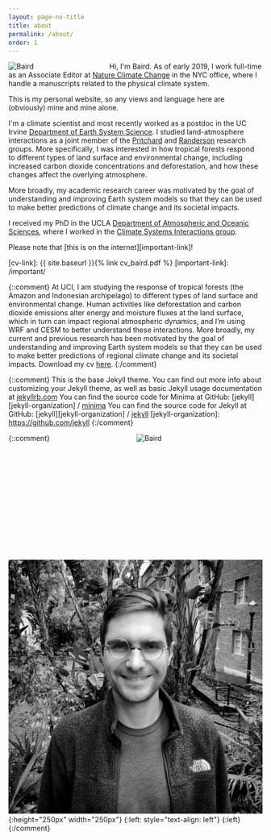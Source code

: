 ```yaml
---
layout: page-no-title
title: about
permalink: /about/
order: 1
---
```


<img class="img-pad-right" align="left" src="https://bairdlangenbrunner.github.io/website_photo_bw.jpg" alt="Baird" width="200px">  Hi, I'm Baird. As of early 2019, I work full-time as an Associate Editor at [Nature Climate Change](https://www.nature.com/nclimate/) in the NYC office, where I handle a manuscripts related to the physical climate system.

This is my personal website, so any views and language here are (obviously) mine and mine alone.

<!--:earth_africa: :earth_americas: :earth_asia:-->

I'm a climate scientist and most recently worked as a postdoc in the UC Irvine [Department of Earth System Science](https://www.ess.uci.edu/). I studied land-atmosphere interactions as a joint member of the [Pritchard](http://sites.uci.edu/pritchard/) and [Randerson](http://sites.uci.edu/randersonlab/) research groups.  More specifically, I was interested in how tropical forests respond to different types of land surface and environmental change, including increased carbon dioxide concentrations and deforestation, and how these changes affect the overlying atmosphere.

More broadly, my academic research career was motivated by the goal of understanding and improving Earth system models so that they can be used to make better predictions of climate change and its societal impacts.

I received my PhD in the UCLA [Department of Atmospheric and Oceanic Sciences](https://www.atmos.ucla.edu/), where I worked in the [Climate Systems Interactions group](http://research.atmos.ucla.edu/csi/).

<!--You can download my cv [here][cv-link].-->

Please note that [this is on the internet][important-link]!

[cv-link]:  {{ site.baseurl }}{% link cv_baird.pdf %}
[important-link]: /important/


{::comment}
At UCI, I am studying the response of tropical forests (the Amazon and Indonesian archipelago) to different types of land surface and environmental change. Human activities like deforestation and carbon dioxide emissions alter energy and moisture fluxes at the land surface, which in turn can impact regional atmospheric dynamics, and I’m using WRF and CESM to better understand these interactions. More broadly, my current and previous research has been motivated by the goal of understanding and improving Earth system models so that they can be used to make better predictions of regional climate change and its societal impacts.
Download my cv [here](./cv_baird.pdf).
{:/comment}

{::comment}
This is the base Jekyll theme. You can find out more info about customizing your Jekyll theme, as well as basic Jekyll usage documentation at [jekyllrb.com](https://jekyllrb.com/)
You can find the source code for Minima at GitHub:
[jekyll][jekyll-organization] /
[minima](https://github.com/jekyll/minima)
You can find the source code for Jekyll at GitHub:
[jekyll][jekyll-organization] /
[jekyll](https://github.com/jekyll/jekyll)
[jekyll-organization]: https://github.com/jekyll
{:/comment}

{::comment}
<img align="right" src="https://github.com/bairdlangenbrunner/bairdlangenbrunner.github.io/website_photo_bw.jpg" alt="Baird" height="250px" width="250px">
![photo](./website_photo_bw.jpg){:height="250px" width="250px"}
{:left: style="text-align: left"}
{:left}
{:/comment}
